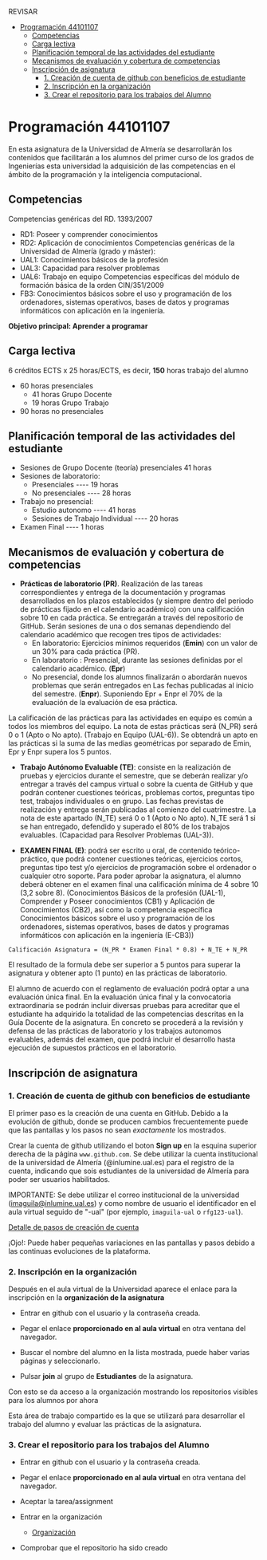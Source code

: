 
REVISAR

<!-- TOC -->

- [Programación 44101107](#programación-44101107)
  - [Competencias](#competencias)
  - [Carga lectiva](#carga-lectiva)
  - [Planificación temporal de las actividades del estudiante](#planificación-temporal-de-las-actividades-del-estudiante)
  - [Mecanismos de evaluación y cobertura de competencias](#mecanismos-de-evaluación-y-cobertura-de-competencias)
  - [Inscripción de asignatura](#inscripción-de-asignatura)
    - [1. Creación de  cuenta de github con beneficios de estudiante](#1-creación-de--cuenta-de-github-con-beneficios-de-estudiante)
    - [2. Inscripción en la organización](#2-inscripción-en-la-organización)
    - [3. Crear el repositorio para los trabajos del Alumno](#3-crear-el-repositorio-para-los-trabajos-del-alumno)

<!-- /TOC -->

# Programación 44101107

En esta asignatura de la Universidad de Almería se desarrollarán los contenidos que facilitarán a los alumnos del primer curso de los grados de Ingenierías esta universidad la adquisición de las competencias en el ámbito de la programación y la inteligencia computacional.

## Competencias

Competencias genéricas del RD. 1393/2007
  - RD1: Poseer y comprender conocimientos
  - RD2: Aplicación de conocimientos
Competencias genéricas de la Universidad de Almería (grado y máster):
  - UAL1: Conocimientos básicos de la profesión
  - UAL3: Capacidad para resolver problemas
  - UAL6: Trabajo en equipo
Competencias específicas del módulo de formación básica de la orden CIN/351/2009
  - FB3: Conocimientos básicos sobre el uso y programación de los ordenadores, sistemas operativos, bases de datos y programas informáticos con aplicación en la ingeniería.

**Objetivo principal: Aprender a programar**



## Carga lectiva

6 créditos ECTS x 25 horas/ECTS, es decir,  **150** horas trabajo del alumno

- 60 horas presenciales
  - 41 horas Grupo Docente
  - 19 horas Grupo Trabajo
- 90 horas no presenciales

	
## Planificación temporal de las actividades del estudiante

- Sesiones de Grupo Docente (teoría)  presenciales   41 horas
- Sesiones de laboratorio:
	- Presenciales     ----          19 horas
	- No presenciales  ----          28 horas
- Trabajo no presencial:
    - Estudio autonomo ---- 41 horas
    - Sesiones de Trabajo Individual  ---- 20 horas
- Examen Final ----   1 horas


## Mecanismos de evaluación y cobertura de competencias

- **Prácticas de laboratorio (PR)**. Realización de las tareas correspondientes y entrega de la documentación y programas desarrollados en los
plazos establecidos (y siempre dentro del periodo de prácticas fijado en el calendario académico) con una calificación sobre 10 en cada práctica. Se entregarán a través del repositorio de GitHub. Serán sesiones de una o dos semanas dependiendo del calendario académico que recogen tres tipos de actividades:
  - En laboratorio: Ejercicios mínimos requeridos (**Emin**) con un valor de un 30% para cada práctica (PR).
  - En laboratorio : Presencial, durante las sesiones definidas por el calendario académico. (**Epr**)
  - No presencial, donde los alumnos finalizarán o abordarán nuevos problemas que serán entregados en Las fechas publicadas al inicio del semestre. (**Enpr**). Suponiendo  Epr + Enpr el 70% de la evaluación de la evaluación de esa práctica.

La calificación de las prácticas para las actividades en equipo es común a todos los miembros del equipo. La nota de estas prácticas será (N_PR) será 0 o 1 (Apto o No apto). (Trabajo en Equipo (UAL-6)). Se obtendrá un apto en las prácticas si la suma de las medias geométricas por separado de Emin, Epr y Enpr supera los 5 puntos.


- **Trabajo Autónomo Evaluable (TE)**: consiste en la realización de  pruebas y ejercicios durante el semestre, que se deberán realizar y/o entregar a través del campus virtual o sobre la cuenta de GitHub y que podrán contener cuestiones teóricas, problemas cortos, preguntas tipo test, trabajos individuales o en grupo. Las fechas previstas de realización y entrega serán publicadas  al comienzo del cuatrimestre. La nota de este apartado (N_TE) será 0 o 1 (Apto o No apto). N_TE será 1 si se han entregado, defendido y superado el 80% de los trabajos evaluables. (Capacidad para Resolver Problemas (UAL-3)). 

-  **EXAMEN FINAL (E)**: podrá ser escrito u oral, de contenido teórico-práctico, que podrá contener cuestiones teóricas, ejercicios cortos, preguntas tipo test y/o ejercicios de programación sobre el ordenador o cualquier otro soporte. Para poder aprobar la asignatura, el alumno deberá obtener en el examen final una calificación mínima de 4 sobre 10 (3,2 sobre 8). (Conocimientos Básicos de la profesión (UAL-1), Comprender y Poseer conocimientos (CB1) y Aplicación de Conocimientos (CB2), así como la competencia específica Conocimientos básicos sobre el uso y programación de los ordenadores, sistemas operativos, bases de datos y programas informáticos con aplicación en la ingeniería (E-CB3))


```Calificación Asignatura = (N_PR * Examen Final * 0.8) + N_TE + N_PR```

El resultado de la formula debe ser superior a 5 puntos para superar la asignatura y obtener apto (1 punto) en las prácticas de laboratorio.

El alumno de acuerdo con el reglamento de evaluación podrá optar a una evaluación única final. En la evaluación única final y la convocatoria extraordinaria se podrán incluir diversas pruebas para acreditar que el estudiante ha adquirido la totalidad de las competencias descritas en la Guía Docente de la asignatura. En concreto se procederá a la revisión y defensa de las prácticas de laboratorio y los trabajos autonomos evaluables, además del examen, que podrá incluir el desarrollo hasta ejecución de supuestos prácticos en el laboratorio.


## Inscripción de asignatura

### 1. Creación de  cuenta de github con beneficios de estudiante 

El primer paso es la creación de una cuenta en GitHub. Debido a la evolución de github, donde se producen cambios frecuentemente puede que las pantallas y los pasos no sean *exactamente* los mostrados.

Crear la cuenta de github utilizando el boton **Sign up** en la esquina superior derecha de la página ```www.github.com```. Se debe utilizar la cuenta institucional de la universidad de Almería (@inlumine.ual.es) para el registro de la cuenta, indicando que sois estudiantes de la universidad de Almería para poder ser usuarios habilitados.

IMPORTANTE: Se debe utilizar el correo institucional de la universidad (imaguila@inlumine.ual.es) y como nombre de usuario el identificador en el aula virtual seguido de "-ual" (por ejemplo, ```imaguila-ual``` o ```rfg123-ual```).


[Detalle de pasos de creación de cuenta](creacioncuenta.md)

¡Ojo!: Puede haber pequeñas variaciones en las pantallas y pasos debido a las continuas evoluciones de la plataforma. 


### 2. Inscripción en la organización
Después en el aula virtual de la Universidad aparece el enlace para la inscripción en la **organización de la asignatura**

- Entrar en github con el usuario y la contraseña creada.

- Pegar el  enlace **proporcionado en al aula virtual**  en otra ventana del navegador.
  
- Buscar el nombre del alumno en la lista mostrada, puede haber varias páginas y seleccionarlo.
- Pulsar **join** al grupo de **Estudiantes** de la asignatura.

Con esto se  da acceso a la organización mostrando los repositorios visibles para los alumnos por ahora


Esta área de trabajo compartido es la que se utilizará para desarrollar el trabajo del alumno y evaluar las prácticas de la asignatura.

### 3. Crear el repositorio para los trabajos del Alumno

- Entrar en github con el usuario y la contraseña creada.

- Pegar el  enlace **proporcionado en al aula virtual** en otra ventana del navegador. 
- Aceptar la tarea/assignment
- Entrar en la organización

    - [Organización](https://github.com/24-25-Programacion-44101107)


- Comprobar que el repositorio ha sido creado




